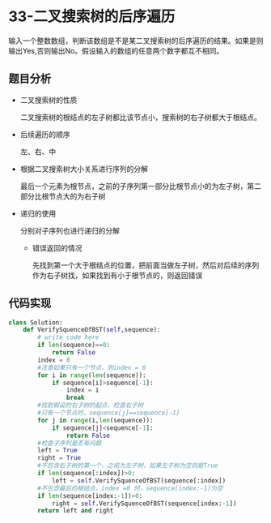 # 33-二叉搜索树的后序遍历

输入一个整数数组，判断该数组是不是某二叉搜索树的后序遍历的结果。如果是则输出Yes,否则输出No。假设输入的数组的任意两个数字都互不相同。

## 题目分析

- 二叉搜索树的性质

  二叉搜索树的根结点的左子树都比该节点小，搜索树的右子树都大于根结点。

- 后续遍历的顺序

  左、右、中

- 根据二叉搜索树大小关系进行序列的分解

  最后一个元素为根节点，之前的子序列第一部分比根节点小的为左子树，第二部分比根节点大的为右子树

- 递归的使用

  分别对子序列也进行递归的分解

  - 错误返回的情况

    先找到第一个大于根结点的位置，把前面当做左子树，然后对后续的序列作为右子树找，如果找到有小于根节点的，则返回错误

## 代码实现

```python
class Solution:
    def VerifySquenceOfBST(self,sequence):
        # write code here
        if len(sequence)==0:
            return False
        index = 0
        #注意如果只有一个节点，则index = 0
        for i in range(len(sequence)):
            if sequence[i]>sequence[-1]:
                index = i
                break
        #找到假设的右子树的起点，检查右子树
        #只有一个节点时，sequence[j]==sequence[-1]
        for j in range(i,len(sequence)):
            if sequence[j]<sequence[-1]:
                return False
        #检查子序列是否有问题
        left = True
        right = True
        #不包含右子树的第一个，之前为左子树，如果左子树为空则是True
        if len(sequence[:index])>0:
            left = self.VerifySquenceOfBST(sequence[:index])
        #不包含最后的根结点，index =0 时，sequence[index:-1]为空
        if len(sequence[index:-1])>0:
            right = self.VerifySquenceOfBST(sequence[index:-1])
        return left and right
```



